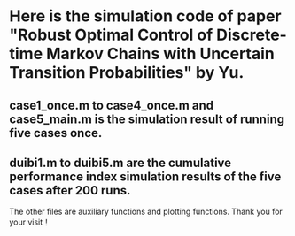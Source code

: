 # Here is the simulation code of paper "Robust Optimal Control of Discrete-time Markov Chains with Uncertain Transition Probabilities" by Yu.
## case1_once.m to case4_once.m and case5_main.m is the simulation result of running five cases once.
## duibi1.m to duibi5.m are the cumulative performance index simulation results of the five cases after 200 runs.
The other files are auxiliary functions and plotting functions.
Thank you for your visit！
